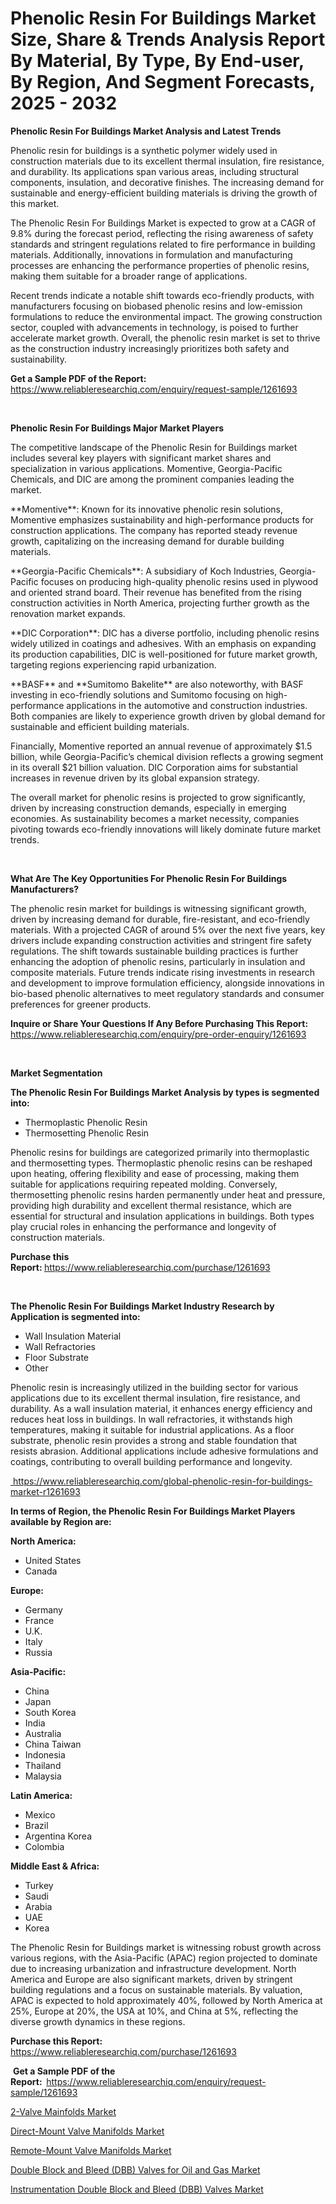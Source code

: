 <p><h1>Phenolic Resin For Buildings Market Size, Share & Trends Analysis Report By Material, By Type, By End-user, By Region, And Segment Forecasts, 2025 - 2032</h1></p><p><strong>Phenolic Resin For Buildings Market Analysis and Latest Trends</strong></p>
<p><p>Phenolic resin for buildings is a synthetic polymer widely used in construction materials due to its excellent thermal insulation, fire resistance, and durability. Its applications span various areas, including structural components, insulation, and decorative finishes. The increasing demand for sustainable and energy-efficient building materials is driving the growth of this market.</p><p>The Phenolic Resin For Buildings Market is expected to grow at a CAGR of 9.8% during the forecast period, reflecting the rising awareness of safety standards and stringent regulations related to fire performance in building materials. Additionally, innovations in formulation and manufacturing processes are enhancing the performance properties of phenolic resins, making them suitable for a broader range of applications. </p><p>Recent trends indicate a notable shift towards eco-friendly products, with manufacturers focusing on biobased phenolic resins and low-emission formulations to reduce the environmental impact. The growing construction sector, coupled with advancements in technology, is poised to further accelerate market growth. Overall, the phenolic resin market is set to thrive as the construction industry increasingly prioritizes both safety and sustainability.</p></p>
<p><strong>Get a Sample PDF of the Report:&nbsp;</strong> <a href="https://www.reliableresearchiq.com/enquiry/request-sample/1261693?utm_campaign=1876&utm_medium=2&utm_source=Github&utm_content=ia&utm_term=28022025&utm_id=phenolic-resin-for-buildings">https://www.reliableresearchiq.com/enquiry/request-sample/1261693</a></p>
<p>&nbsp;</p>
<p><strong>Phenolic Resin For Buildings Major Market Players</strong></p>
<p><p>The competitive landscape of the Phenolic Resin for Buildings market includes several key players with significant market shares and specialization in various applications. Momentive, Georgia-Pacific Chemicals, and DIC are among the prominent companies leading the market.</p><p>**Momentive**: Known for its innovative phenolic resin solutions, Momentive emphasizes sustainability and high-performance products for construction applications. The company has reported steady revenue growth, capitalizing on the increasing demand for durable building materials.</p><p>**Georgia-Pacific Chemicals**: A subsidiary of Koch Industries, Georgia-Pacific focuses on producing high-quality phenolic resins used in plywood and oriented strand board. Their revenue has benefited from the rising construction activities in North America, projecting further growth as the renovation market expands.</p><p>**DIC Corporation**: DIC has a diverse portfolio, including phenolic resins widely utilized in coatings and adhesives. With an emphasis on expanding its production capabilities, DIC is well-positioned for future market growth, targeting regions experiencing rapid urbanization.</p><p>**BASF** and **Sumitomo Bakelite** are also noteworthy, with BASF investing in eco-friendly solutions and Sumitomo focusing on high-performance applications in the automotive and construction industries. Both companies are likely to experience growth driven by global demand for sustainable and efficient building materials.</p><p>Financially, Momentive reported an annual revenue of approximately $1.5 billion, while Georgia-Pacific’s chemical division reflects a growing segment in its overall $21 billion valuation. DIC Corporation aims for substantial increases in revenue driven by its global expansion strategy.</p><p>The overall market for phenolic resins is projected to grow significantly, driven by increasing construction demands, especially in emerging economies. As sustainability becomes a market necessity, companies pivoting towards eco-friendly innovations will likely dominate future market trends.</p></p>
<p>&nbsp;</p>
<p><strong>What Are The Key Opportunities For Phenolic Resin For Buildings Manufacturers?</strong></p>
<p><p>The phenolic resin market for buildings is witnessing significant growth, driven by increasing demand for durable, fire-resistant, and eco-friendly materials. With a projected CAGR of around 5% over the next five years, key drivers include expanding construction activities and stringent fire safety regulations. The shift towards sustainable building practices is further enhancing the adoption of phenolic resins, particularly in insulation and composite materials. Future trends indicate rising investments in research and development to improve formulation efficiency, alongside innovations in bio-based phenolic alternatives to meet regulatory standards and consumer preferences for greener products.</p></p>
<p><strong>Inquire or Share Your Questions If Any Before Purchasing This Report:</strong> <a href="https://www.reliableresearchiq.com/enquiry/pre-order-enquiry/1261693?utm_campaign=1876&utm_medium=2&utm_source=Github&utm_content=ia&utm_term=28022025&utm_id=phenolic-resin-for-buildings">https://www.reliableresearchiq.com/enquiry/pre-order-enquiry/1261693</a></p>
<p>&nbsp;</p>
<p><strong>Market Segmentation</strong></p>
<p><strong>The Phenolic Resin For Buildings Market Analysis by types is segmented into:</strong></p>
<p><ul><li>Thermoplastic Phenolic Resin</li><li>Thermosetting Phenolic Resin</li></ul></p>
<p><p>Phenolic resins for buildings are categorized primarily into thermoplastic and thermosetting types. Thermoplastic phenolic resins can be reshaped upon heating, offering flexibility and ease of processing, making them suitable for applications requiring repeated molding. Conversely, thermosetting phenolic resins harden permanently under heat and pressure, providing high durability and excellent thermal resistance, which are essential for structural and insulation applications in buildings. Both types play crucial roles in enhancing the performance and longevity of construction materials.</p></p>
<p><strong>Purchase this Report:&nbsp;</strong><a href="https://www.reliableresearchiq.com/purchase/1261693?utm_campaign=1876&utm_medium=2&utm_source=Github&utm_content=ia&utm_term=28022025&utm_id=phenolic-resin-for-buildings">https://www.reliableresearchiq.com/purchase/1261693</a></p>
<p>&nbsp;</p>
<p><strong>The Phenolic Resin For Buildings Market Industry Research by Application is segmented into:</strong></p>
<p><ul><li>Wall Insulation Material</li><li>Wall Refractories</li><li>Floor Substrate</li><li>Other</li></ul></p>
<p><p>Phenolic resin is increasingly utilized in the building sector for various applications due to its excellent thermal insulation, fire resistance, and durability. As a wall insulation material, it enhances energy efficiency and reduces heat loss in buildings. In wall refractories, it withstands high temperatures, making it suitable for industrial applications. As a floor substrate, phenolic resin provides a strong and stable foundation that resists abrasion. Additional applications include adhesive formulations and coatings, contributing to overall building performance and longevity.</p></p>
<p><a href="https://www.reliableresearchiq.com/global-phenolic-resin-for-buildings-market-r1261693?utm_campaign=1876&utm_medium=2&utm_source=Github&utm_content=ia&utm_term=28022025&utm_id=phenolic-resin-for-buildings">&nbsp;https://www.reliableresearchiq.com/global-phenolic-resin-for-buildings-market-r1261693</a></p>
<p><strong>In terms of Region, the Phenolic Resin For Buildings Market Players available by Region are:</strong></p>
<p>
    <p> <strong> North America: </strong>
        <ul>
            <li>United States</li>
            <li>Canada</li>
        </ul>
        </p> 
    <p> <strong> Europe: </strong>
        <ul>
            <li>Germany</li>
            <li>France</li>
            <li>U.K.</li>
            <li>Italy</li>
            <li>Russia</li>
        </ul>
        </p> 
    <p> <strong> Asia-Pacific: </strong>
        <ul>
            <li>China</li>
            <li>Japan</li>
            <li>South Korea</li>
            <li>India</li>
            <li>Australia</li>
            <li>China Taiwan</li>
            <li>Indonesia</li>
            <li>Thailand</li>
            <li>Malaysia</li>
        </ul>
        </p> 
    <p> <strong> Latin America: </strong>
        <ul>
            <li>Mexico</li>
            <li>Brazil</li>
            <li>Argentina Korea</li>
            <li>Colombia</li>
        </ul>
        </p> 
    <p> <strong> Middle East & Africa: </strong>
        <ul>
            <li>Turkey</li>
            <li>Saudi</li>
            <li>Arabia</li>
            <li>UAE</li>
            <li>Korea</li>
        </ul>
    </p>
    </p>
<p><p>The Phenolic Resin for Buildings market is witnessing robust growth across various regions, with the Asia-Pacific (APAC) region projected to dominate due to increasing urbanization and infrastructure development. North America and Europe are also significant markets, driven by stringent building regulations and a focus on sustainable materials. By valuation, APAC is expected to hold approximately 40%, followed by North America at 25%, Europe at 20%, the USA at 10%, and China at 5%, reflecting the diverse growth dynamics in these regions.</p></p>
<p><strong>Purchase this Report: </strong><a href="https://www.reliableresearchiq.com/purchase/1261693?utm_campaign=1876&utm_medium=2&utm_source=Github&utm_content=ia&utm_term=28022025&utm_id=phenolic-resin-for-buildings">https://www.reliableresearchiq.com/purchase/1261693</a></p>
<p>&nbsp;<strong>Get a Sample PDF of the Report:&nbsp;&nbsp;</strong><a href="https://www.reliableresearchiq.com/enquiry/request-sample/1261693?utm_campaign=1876&utm_medium=2&utm_source=Github&utm_content=ia&utm_term=28022025&utm_id=phenolic-resin-for-buildings">https://www.reliableresearchiq.com/enquiry/request-sample/1261693</a></p>
<p><strong></strong></p>
<p><p><a href="https://github.com/cachaskluwe/Market-Research-Report-List-1/blob/main/2-valve-mainfolds-market.md?utm_campaign=1876&utm_medium=2&utm_source=Github&utm_content=ia&utm_term=28022025&utm_id=phenolic-resin-for-buildings">2-Valve Mainfolds Market</a></p><p><a href="https://github.com/mehakmiamid1/Market-Research-Report-List-1/blob/main/direct-mount-valve-manifolds-market.md?utm_campaign=1876&utm_medium=2&utm_source=Github&utm_content=ia&utm_term=28022025&utm_id=phenolic-resin-for-buildings">Direct-Mount Valve Manifolds Market</a></p><p><a href="https://github.com/jenevycachat/Market-Research-Report-List-1/blob/main/remote-mount-valve-manifolds-market.md?utm_campaign=1876&utm_medium=2&utm_source=Github&utm_content=ia&utm_term=28022025&utm_id=phenolic-resin-for-buildings">Remote-Mount Valve Manifolds Market</a></p><p><a href="https://github.com/osamhcombre/Market-Research-Report-List-1/blob/main/double-block-and-bleed-dbb-valves-for-oil-and-gas-market.md?utm_campaign=1876&utm_medium=2&utm_source=Github&utm_content=ia&utm_term=28022025&utm_id=phenolic-resin-for-buildings">Double Block and Bleed (DBB) Valves for Oil and Gas Market</a></p><p><a href="https://github.com/cobinaydin13/Market-Research-Report-List-1/blob/main/instrumentation-double-block-and-bleed-dbb-valves-market.md?utm_campaign=1876&utm_medium=2&utm_source=Github&utm_content=ia&utm_term=28022025&utm_id=phenolic-resin-for-buildings">Instrumentation Double Block and Bleed (DBB) Valves Market</a></p></p>